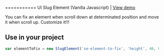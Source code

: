 
===========
UI Slug Element (Vanilla Javascript) | [View demo](http://ibarbieri.github.io/ui-slug_element/)

You can fix an element when scroll down at determinated position and move it when scroll up.
Customize it!!!

## Use in your project
```javascript
var elementToFix = new SlugElement('se-element-to-fix', 'height', 46, 84);
```

